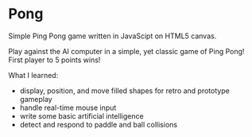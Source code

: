 # Pong
Simple Ping Pong game written in JavaScipt on HTML5 canvas.

Play against the AI computer in a simple, yet classic game of Ping Pong!
<br>First player to 5 points wins!

What I learned:
- display, position, and move filled shapes for retro and prototype gameplay
- handle real-time mouse input
- write some basic artificial intelligence
- detect and respond to paddle and ball collisions
